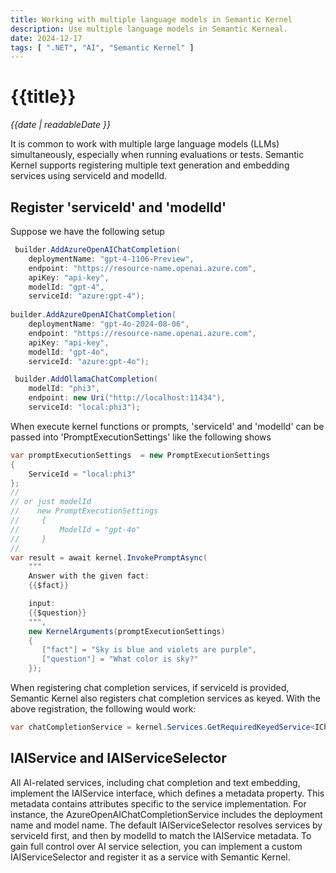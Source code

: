 ```yaml
---
title: Working with multiple language models in Semantic Kernel
description: Use multiple language models in Semantic Kerneal.
date: 2024-12-17
tags: [ ".NET", "AI", "Semantic Kernel" ]
---
```


# {{title}}

*{{date | readableDate }}*

It is common to work with multiple large language models (LLMs) simultaneously, especially when running evaluations or tests. Semantic Kernel supports registering multiple text generation and embedding services using serviceId and modelId.

## Register 'serviceId' and 'modelId'
Suppose we have the following setup
```csharp
 builder.AddAzureOpenAIChatCompletion(
    deploymentName: "gpt-4-1106-Preview",
    endpoint: "https://resource-name.openai.azure.com",
    apiKey: "api-key",
    modelId: "gpt-4",
    serviceId: "azure:gpt-4");
                    
builder.AddAzureOpenAIChatCompletion(
    deploymentName: "gpt-4o-2024-08-06",
    endpoint: "https://resource-name.openai.azure.com",
    apiKey: "api-key",
    modelId: "gpt-4o",
    serviceId: "azure:gpt-4o");

 builder.AddOllamaChatCompletion(
    modelId: "phi3",
    endpoint: new Uri("http://localhost:11434"),
    serviceId: "local:phi3");
```

When execute kernel functions or prompts, 'serviceId' and 'modelId' can be passed into 'PromptExecutionSettings' like the following shows
```csharp
var promptExecutionSettings  = new PromptExecutionSettings
{
    ServiceId = "local:phi3"
};
// 
// or just modelId 
//    new PromptExecutionSettings
//     {
//         ModelId = "gpt-4o"
//     }
//
var result = await kernel.InvokePromptAsync(
    """
    Answer with the given fact:
    {{$fact}}

    input:
    {{$question}}
    """, 
    new KernelArguments(promptExecutionSettings)
    {
       ["fact"] = "Sky is blue and violets are purple",
       ["question"] = "What color is sky?"
    });
```

When registering chat completion services, if serviceId is provided, Semantic Kernel also registers chat completion services as keyed. With the above registration, the following would work:
```csharp
var chatCompletionService = kernel.Services.GetRequiredKeyedService<IChatCompletionService>("azure:gpt-4o");
```

## IAIService and IAIServiceSelector
All AI-related services, including chat completion and text embedding, implement the IAIService interface, which defines a metadata property. This metadata contains attributes specific to the service implementation. For instance, the AzureOpenAIChatCompletionService includes the deployment name and model name. The default IAIServiceSelector resolves services by serviceId first, and then by modelId to match the IAIService metadata. To gain full control over AI service selection, you can implement a custom IAIServiceSelector and register it as a service with Semantic Kernel.
